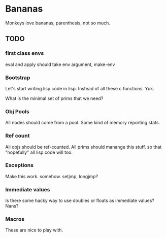 Bananas
==========

Monkeys love bananas, parenthesis, not so much.

TODO
-----------

### first class envs 

eval and apply should take env argument, make-env

### Bootstrap

Let's start writing lisp code in lisp.
Instead of all these c functions. Yuk.

What is the minimal set of prims that we need?

### Obj Pools

All nodes should come from a pool.  Some kind of memory reporting stats.

### Ref count

All objs should be ref-counted.
All prims should manange this stuff. so that "hopefully" all lisp code will too.

### Exceptions

Make this work. somehow. setjmp, longjmp?

### Immediate values

Is there some hacky way to use doubles or floats as immediate values?  Nans?

### Macros

These are nice to play with.

